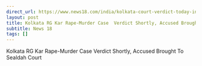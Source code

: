 ```yaml
---
direct_url: https://www.news18.com/india/kolkata-court-verdict-today-in-rg-kar-rape-murder-case-top-points-9192993.html
layout: post
title: Kolkata RG Kar Rape-Murder Case  Verdict Shortly, Accused Brought To Sealdah Court
subtitle: News 18
tags: []
---
```


Kolkata RG Kar Rape-Murder Case  Verdict Shortly, Accused Brought To Sealdah Court

